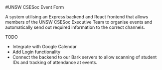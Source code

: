 #UNSW CSESoc Event Form

A system utilising an Express backend and React frontend that allows members of the UNSW CSESoc Executive Team to organise events and automatically send out required information to the correct channels. 

TODO
- Integrate with Google Calendar
- Add Login functionality
- Connect the backend to our Bark servers to allow scanning of student IDs and tracking of attendance at events. 